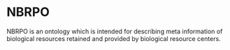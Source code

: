 # NBRPO
NBRPO is an ontology which is intended for describing meta information of biological resources retained and provided by biological resource centers.


